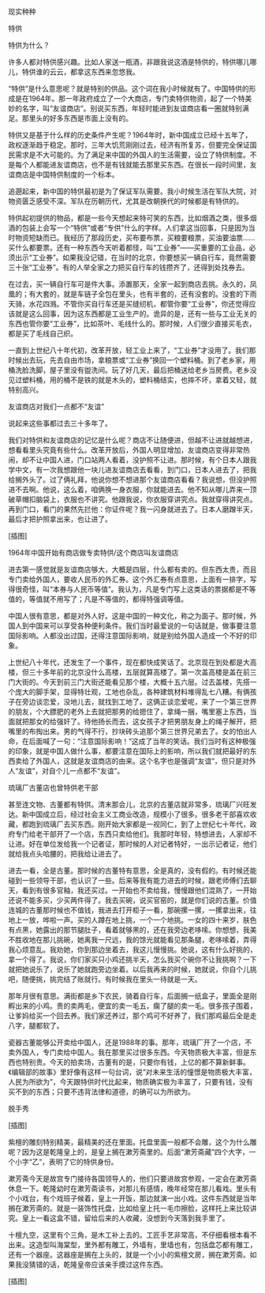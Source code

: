            

现实种种

特供

特供为什么？

许多人都对特供感兴趣。比如人家送一瓶酒，非跟我说这酒是特供的，特供哪儿哪儿，特供谁的云云，都拿这东西来忽悠我。

“特供”是什么意思呢？就是特别的供品。这个词在我小时候就有了。中国特供的形成是在1964年。那一年政府成立了一个大商店，专门卖特供物资，起了一个特美妙的名字，叫“友谊商店”。别说买东西，年轻时能进到友谊商店看一圈就特别满足。那里头的好多东西是市面上没有的。

特供又是基于什么样的历史条件产生呢？1964年时，新中国成立已经十五年了，政权逐渐趋于稳定。那时，三年大饥荒刚刚过去，经济有所复苏，但要完全保证国民需求是不大可能的。为了满足来中国的外国人的生活需要，设立了特供制度。不是每个人都能进友谊商店，也不是有钱就能去那里买东西。在很长一段时间里，友谊商店是中国特供制度的一个标本。

追遡起来，新中国的特供最初是为了保证军队需要。我小时候生活在军队大院，对物资匮乏感受不深。军队在历朝历代，尤其是改朝换代的时候都是有特供的。

特供起初提供的物品，都是一些今天想起来特可笑的东西，比如烟酒之类，很多烟酒的包装上会写一个“特供”或者“专供”什么的字样。人们拿这当回事，只是因为当时物资短缺而已。我经历了那段历史，买布要布票，买粮要粮票，买油要油票……买什么都要票。还有一种东西今天听着都怪，叫“工业券”——买重要的工业品，必须出示“工业券”。如果我没记错，在当时的北京，你要想买一辆自行车，竟然需要三十张“工业券”。有的人举全家之力把买自行车的钱攒齐了，还得到处找券去。

在过去，买一辆自行车可是件大事。添置那天，全家一起到商店去挑。永久的，凤凰的；有大套的，就是车链子全包在里头，也有半套的，还有没套的。没套的下雨天骑，水花四溅。不管你买自行车还是买缝纫机，都管你要“工业券”，你还觉得应该就是这么回事，因为这东西都是工业生产的。诡异的是，还有一些与工业无关的东西也管你要“工业券”，比如茶叶、毛线什么的。那时候，人们很少直接买毛衣，都是买了毛线自己织。

一直到上世纪八十年代初，改革开放，轻工业上来了，“工业券”才没用了。我们那时候出去玩，先去自由市场，拿粮票或“工业券”换回一个塑料桶。到了老乡家，用桶洗脸洗脚，屋子里没有盥洗间。玩了好几天，最后把桶送给老乡当房费。老乡没见过塑料桶，用的桶不是铁的就是木头的，塑料桶结实，也摔不坏，拿着又轻，就特别高兴。

友谊商店对我们一点都不“友谊”

说起来这些事都过去三十多年了。

我们对特供和友谊商店的记忆是什么呢？商店不让随便进，但越不让进就越想进，想看看里头究竟有些什么。改革开放后，外国人明显增加，友谊商店变得非常热闹，却不让中国人进，门口站两人看着，没护照不让进。那时候，有个日本人跟我学中文，有一次我想跟他一块儿进友谊商店去看看，到门口，日本人进去了，把我给搁外头了。过了俩礼拜，他说你想不想进那个友谊商店看看？我说想，但没护照进不去啊。他说，这么着，咱俩换一身衣服，你就能进去。他不知从哪儿弄来一顶破草帽扣脑袋上，衣服也不讲究。他跟我说，你衣服穿讲究点。我就穿得讲究点。再到门口，看门的果然先拦他：你证件呢？我一闪身就进去了。日本人磨蹭半天，最后才把护照拿出来，也让进了。

[插图]

1964年中国开始有商店做专卖特供/这个商店叫友谊商店

进去第一感觉就是友谊商店够大，大概是四层，什么都有卖的。但东西太贵，而且专门卖给外国人，要收人民币的外汇券。这个外汇券有点意思，上面有一排字，写得很奇怪，叫“本券与人民币等值”。我认为，凡是专门写上这类话的票据都是不等值的，等值就不用写了；凡是不等值的，都得特强调等值。

中国人很有意思，都是对外人好。这是中国的一种文化，称之为面子。那时候，外国人到中国来可以享受各种便利条件。我们当时最爱说的一句话就是，做事要注意国际影响。人都没出过国，还得注意国际影响，就是别给外国人造成一个不好的印象。

上世纪八十年代，还发生了一个事件，现在都快成笑话了。北京现在到处都是大高楼，但三十多年前的北京没什么高楼，五层就算高楼了。第一次盖高楼是盖在前三门大街的。今天到前三门大街还能看见那个楼，大概十五六层。过去盖楼，先搭一个庞大的脚手架，显得特壮观，工地也杂乱，各种建筑材料堆得乱七八糟。有俩孩子在旁边谈恋爱，没地儿去，就找到工地了。这俩正谈恋爱呢，来了一个第三世界的朋友，个大膘肥的老外上去就把那男的给摁住了，拿绳一捆，嘴里塞上东西，当面就把那女的给强奸了。待他扬长而去，这女孩子才把男朋友身上的绳子解开，把嘴里的布掏出来。男的气得不行，抄块砖头追那个第三世界兄弟去了。女的怕出人命，在后面喊了一句：“注意国际影响！”这成了当年的笑话。我们当时有这种极强的印象，就是中国人做什么事，都要注意在国际上的影响，所以我们就把最好的东西卖给了外国人，这就是友谊商店的由来。这个名字也是强调“友谊”，但只是对外人“友谊”，对自个儿一点都不“友谊”。

琉璃厂古董店也曾特供老干部

甚至连文物、古董都有特供。清末那会儿，北京的古董店就非常多，琉璃厂兴旺发达。新中国成立后，经过社会主义工商业改造，规模小了很多。很多老干部喜欢收藏，都跑到琉璃厂去买东西。刚开始大家都是一视同仁，到了上世纪七十年代，政府专门给老干部开了一个店，东西只卖给他们。我那时年轻，特想进去，人家却不让进。好在单位发给我一个记者证，那时候的人对记者特好，一出示记者证，他们就给我点头哈腰的，把我给让进去了。

进去一看，全是古董。那时候的古董特有意思，全是真的，没有假的。有时候还能碰到一些领导干部，也认识了一些。后来等我有能力进去的时候，跟老师傅们去聊天，看到有很多官釉，我还买过。一开始也不卖给我，慢慢跟他们混熟了，一开始还说不能多买，少买两件得了。我去买碗，说买官窑的，就是你们说的古董。价值连城的古董那时候也不值钱，我进去打开柜子一看，那碗摞一摞，一摞拿出来，往地上一放，哗啦一声。买的人蹲在地上挑，一个一个地挑。一女的四十来岁，肤色有点黑，她露出的那节腿肚子，看着就够黑的，还在我旁边老哆嗦。你想想，我美不胜收地在那儿挑碗，她离我一尺远，我的馀光就能看见那条腿，老哆嗦着，弄得我心烦意乱。我劝她，你到那边坐着去，我这儿慢慢挑。她说，这有什么好挑的，拿一个得了。我说，你们家买只小鸡还挑半天，怎么我买个碗你不让我挑啊？一下就把她说乐了，说乐了她就跑旁边坐着。以后我再来的时候，她就说，你自个儿挑吧，随便挑，挑完结了账就行。有时候我在里头一待就是一天。

那年月很有意思。满街都是乡下农民，骑着自行车，后面搁一纸盒子，里面全是刚孵出来的小鸡。贵的卖两毛，便宜的卖一毛五，瘸了腿的卖一毛。很多孩子围着，让爹妈给买一个回去养。我们家还养过，那个鸡可不好养了，我们那鸡最后全是走八字，腿都软了。

瓷器古董能够公开卖给中国人，还是1988年的事。那年，琉璃厂开了一个店，不卖外国人，专门卖给中国人。我在那里买过很多东西。今天物质极大丰富，但是东西也特别贵。今天的拍卖场，古董有的是，只要你有钱，上亿的都不算新鲜事。《编辑部的故事》里好像有这样一句台词，说“对未来生活的憧憬是物质极大丰富，人民为所欲为”，今天跟特供时代比起来，物质确实极为丰富了，只要有钱，没有买不到的东西；只要不违背法律和道德，的确可以为所欲为。

脱手秀

[插图]

紫檀的雕刻特别精美，最精美的还在里面。托盘里面一般都不会雕，这个为什么雕呢？因为这是乾隆皇上的，是皇上搁在漱芳斋里的。后面“漱芳斋藏”四个大字，一个小字“乙”，表明了它的特供身份。

漱芳斋今天是故宫专门接待各国领导人的，他们只要进故宫参观，一定会在漱芳斋休息一下。乾隆幼时在漱芳斋读书，对那儿有感情，晚年经常在那儿看戏。里头有个小戏台，有个戏班子候着，皇上一开饭，那边就演一出小戏。这件东西就是当年搁在漱芳斋的。就是一装饰性托盘，比如给皇上托一毛巾擦脸，这样托上来比较讲究。皇上一看这盒不错，留给后来的人收藏，没想到今天落到我手里了。

十檀九空，这里有个三角，是木工补上去的。工匠手艺非常高，不仔细看根本看不出来。这造型叫海棠型，里外都有雕工，外墙有，里墙也有，包括盘芯都有雕工，还有一个器座。这器座是搁在上头的，就是一个小小的紫檀文房，搁在漱芳斋。如果我没猜错的话，乾隆皇帝应该亲手摸过这件东西。

[插图]